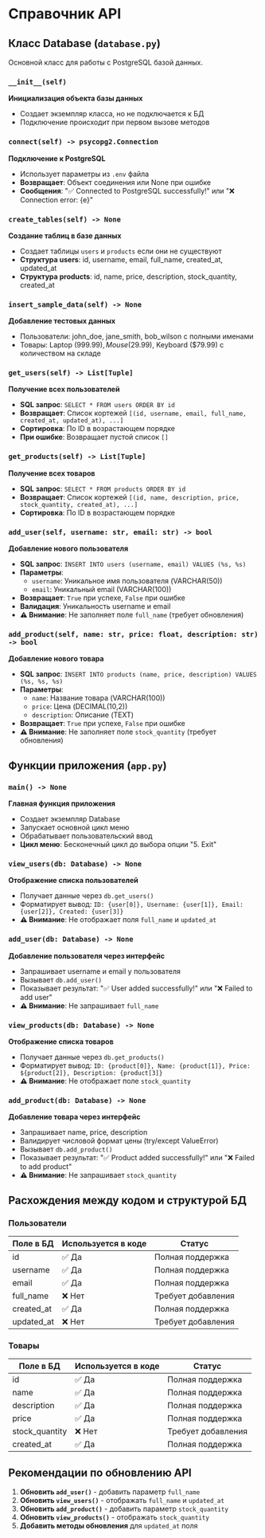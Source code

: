 # Справочник API

## Класс Database (`database.py`)

Основной класс для работы с PostgreSQL базой данных.

### `__init__(self)`
**Инициализация объекта базы данных**
- Создает экземпляр класса, но не подключается к БД
- Подключение происходит при первом вызове методов

### `connect(self) -> psycopg2.Connection`
**Подключение к PostgreSQL**
- Использует параметры из `.env` файла
- **Возвращает**: Объект соединения или None при ошибке
- **Сообщения**: "✅ Connected to PostgreSQL successfully!" или "❌ Connection error: {e}"

### `create_tables(self) -> None`
**Создание таблиц в базе данных**
- Создает таблицы `users` и `products` если они не существуют
- **Структура users**: id, username, email, full_name, created_at, updated_at
- **Структура products**: id, name, price, description, stock_quantity, created_at

### `insert_sample_data(self) -> None`
**Добавление тестовых данных**
- Пользователи: john_doe, jane_smith, bob_wilson с полными именами
- Товары: Laptop ($999.99), Mouse ($29.99), Keyboard ($79.99) с количеством на складе

### `get_users(self) -> List[Tuple]`
**Получение всех пользователей**
- **SQL запрос**: `SELECT * FROM users ORDER BY id`
- **Возвращает**: Список кортежей `[(id, username, email, full_name, created_at, updated_at), ...]`
- **Сортировка**: По ID в возрастающем порядке
- **При ошибке**: Возвращает пустой список `[]`

### `get_products(self) -> List[Tuple]`
**Получение всех товаров**
- **SQL запрос**: `SELECT * FROM products ORDER BY id`
- **Возвращает**: Список кортежей `[(id, name, description, price, stock_quantity, created_at), ...]`
- **Сортировка**: По ID в возрастающем порядке

### `add_user(self, username: str, email: str) -> bool`
**Добавление нового пользователя**
- **SQL запрос**: `INSERT INTO users (username, email) VALUES (%s, %s)`
- **Параметры**:
  - `username`: Уникальное имя пользователя (VARCHAR(50))
  - `email`: Уникальный email (VARCHAR(100))
- **Возвращает**: `True` при успехе, `False` при ошибке
- **Валидация**: Уникальность username и email
- **⚠️ Внимание**: Не заполняет поле `full_name` (требует обновления)

### `add_product(self, name: str, price: float, description: str) -> bool`
**Добавление нового товара**
- **SQL запрос**: `INSERT INTO products (name, price, description) VALUES (%s, %s, %s)`
- **Параметры**:
  - `name`: Название товара (VARCHAR(100))
  - `price`: Цена (DECIMAL(10,2))
  - `description`: Описание (TEXT)
- **Возвращает**: `True` при успехе, `False` при ошибке
- **⚠️ Внимание**: Не заполняет поле `stock_quantity` (требует обновления)

## Функции приложения (`app.py`)

### `main() -> None`
**Главная функция приложения**
- Создает экземпляр Database
- Запускает основной цикл меню
- Обрабатывает пользовательский ввод
- **Цикл меню**: Бесконечный цикл до выбора опции "5. Exit"

### `view_users(db: Database) -> None`
**Отображение списка пользователей**
- Получает данные через `db.get_users()`
- Форматирует вывод: `ID: {user[0]}, Username: {user[1]}, Email: {user[2]}, Created: {user[3]}`
- **⚠️ Внимание**: Не отображает поля `full_name` и `updated_at`

### `add_user(db: Database) -> None`
**Добавление пользователя через интерфейс**
- Запрашивает username и email у пользователя
- Вызывает `db.add_user()`
- Показывает результат: "✅ User added successfully!" или "❌ Failed to add user"
- **⚠️ Внимание**: Не запрашивает `full_name`

### `view_products(db: Database) -> None`
**Отображение списка товаров**
- Получает данные через `db.get_products()`
- Форматирует вывод: `ID: {product[0]}, Name: {product[1]}, Price: ${product[2]}, Description: {product[3]}`
- **⚠️ Внимание**: Не отображает поле `stock_quantity`

### `add_product(db: Database) -> None`
**Добавление товара через интерфейс**
- Запрашивает name, price, description
- Валидирует числовой формат цены (try/except ValueError)
- Вызывает `db.add_product()`
- Показывает результат: "✅ Product added successfully!" или "❌ Failed to add product"
- **⚠️ Внимание**: Не запрашивает `stock_quantity`

## Расхождения между кодом и структурой БД

### Пользователи
| Поле в БД | Используется в коде | Статус |
|-----------|---------------------|---------|
| id | ✅ Да | Полная поддержка |
| username | ✅ Да | Полная поддержка |
| email | ✅ Да | Полная поддержка |
| full_name | ❌ Нет | Требует добавления |
| created_at | ✅ Да | Полная поддержка |
| updated_at | ❌ Нет | Требует добавления |

### Товары
| Поле в БД | Используется в коде | Статус |
|-----------|---------------------|---------|
| id | ✅ Да | Полная поддержка |
| name | ✅ Да | Полная поддержка |
| description | ✅ Да | Полная поддержка |
| price | ✅ Да | Полная поддержка |
| stock_quantity | ❌ Нет | Требует добавления |
| created_at | ✅ Да | Полная поддержка |

## Рекомендации по обновлению API

1. **Обновить `add_user()`** - добавить параметр `full_name`
2. **Обновить `view_users()`** - отображать `full_name` и `updated_at`
3. **Обновить `add_product()`** - добавить параметр `stock_quantity`
4. **Обновить `view_products()`** - отображать `stock_quantity`
5. **Добавить методы обновления** для `updated_at` поля